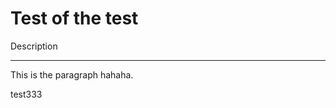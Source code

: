 <!-- CUSTOM_DATA
{
  "project": "Awesome Tool",
  "status": "beta",
  "config": {"env": "production"}
}
-->
# Test of the test

Description

---

This is the paragraph hahaha.

test333